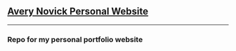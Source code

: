 ## <a href="averynovick.dev" target="_blank">Avery Novick Personal Website </a>

---

### Repo for my personal portfolio website
